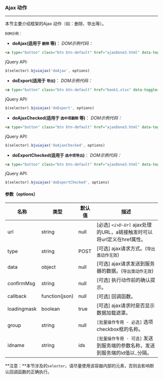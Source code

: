 ### Ajax 动作
***
本节主要介绍框架的Ajax 动作（如：删除、导出等）。

  `DOM示例：`
* **doAjax(适用于 `删除` 等)**：
*DOM示例代码：*
```html
<a type="button" class="btn btn-default" href="ajaxDone3.html" data-toggle="doajax" data-confirm-msg="确定要删除吗？">删除动作</a>
```
jQuery API:
```javascript
$(selector).bjuiajax('doAjax', options)
```
* **doExport(适用于 `导出`)**：
*DOM示例代码：*
```html
<a type="button" class="btn btn-default" href="book1.xlsx" data-toggle="doexport" data-confirm-msg="确定要导出吗？">导出数据</a>
```
jQuery API:
```javascript
$(selector).bjuiajax('doExport', options)
```
* **doAjaxChecked(适用于 `选中项删除` 等)**：
*DOM示例代码：*
```html
<a type="button" class="btn btn-default" href="ajaxDone3.html" data-toggle="doajaxchecked" data-group="delids" data-confirm-msg="确定要删除选中项吗？">批量删除动作</a>
```
jQuery API:
```javascript
$(selector).bjuiajax('doAjaxChecked', options)
```
* **doExportChecked(适用于 `选中项导出`)**：
*DOM示例代码：*
```html
<a type="button" class="btn btn-default" href="ajaxDone3.html" data-toggle="doexportchecked" data-confirm-msg="确定要导出选中项吗？">批量导出</a>
 ```
jQuery API:
```javascript
$(selector).bjuiajax('doExportChecked', options)
```
#### 参数（options）

| 名称 | 类型 | 默认值 | 描述 |
| -- | -- | -- | -- |
| url | string | null | [必选] *`<i>D-Url`* ajax处理的URL，a链接触发时可以将url定义在href属性。 |
| type | string | POST | [可选] ajax请求方式。(`导出类动作无效`) |
| data | object | null | [可选] ajax请求发送到服务器的数据。(`导出类动作无效`) |
| confirmMsg | string | null | [可选] 执行动作前的确认提示。 |
| callback | function(json) | null | [可选] 回调函数。 |
| loadingmask | boolean | true | [可选] ajax请求时是否显示数据加载遮罩。 |
| group | string | null | `[批量操作专用 - 必选]` 选项checkbox框的名称。 |
| idname | string | ids | `[批量操作专用 - 可选]` 发送到服务端的参数名称，发送到服务端的id值以`,`分隔。 |
**注意：**本节涉及的`selector`，请尽量使用该容器内部的元素，否则会影响默认回调函数的正确执行。

